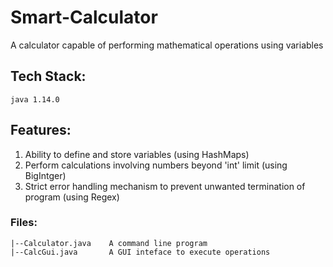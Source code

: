 # Smart-Calculator
A calculator capable of performing mathematical operations using variables

## Tech Stack:
```
java 1.14.0
```
## Features:

1. Ability to define and store variables (using HashMaps)
2. Perform calculations involving numbers beyond 'int'  limit (using BigIntger)
3. Strict error handling mechanism to prevent unwanted termination of program (using Regex)
 

### Files:
```
|--Calculator.java    A command line program
|--CalcGui.java       A GUI inteface to execute operations
```
